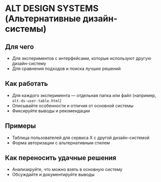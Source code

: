 # ALT DESIGN SYSTEMS (Альтернативные дизайн-системы)

## Для чего
- Для экспериментов с интерфейсами, которые используют другую дизайн-систему
- Для сравнения подходов и поиска лучших решений

## Как работать
- Для каждого эксперимента — отдельная папка или файл (например, `alt-ds-user-table.html`)
- Описывайте особенности и отличия от основной системы
- Фиксируйте выводы и рекомендации

## Примеры
- Таблица пользователей для сервиса X с другой дизайн-системой
- Форма авторизации с альтернативным стилем

## Как переносить удачные решения
- Анализируйте, что можно взять в основную систему
- Обсуждайте и документируйте выводы 